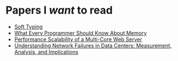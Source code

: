 # Papers I *want* to read

* [Soft Typing](http://courses.cs.ut.ee/2006/types/uploads/Main/cartwright91soft.pdf)
* [What Every Programmer Should Know About Memory](http://www.akkadia.org/drepper/cpumemory.pdf)
* [Performance Scalability of a Multi-Core Web Server](http://www.cse.wustl.edu/ANCS/2007/papers/p57.pdf)
* [Understanding Network Failures in Data Centers: Measurement, Analysis, and Implications](http://conferences.sigcomm.org/sigcomm/2011/papers/sigcomm/p350.pdf)

